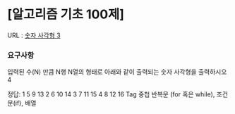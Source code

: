 # [알고리즘 기초 100제] 

URL : [숫자 사각형 3](https://www.youtube.com/watch?v=omAFIdaREGg&list=PLVoihNyHW4xkm_KJ8_N8X7F6EQP4uSRyR&index=13)

### 요구사항 

입력된 수(N) 만큼 N행 N열의 형태로 아래와 같이 출력되는 
숫자 사각형을 출력하시오
4

정답:  1  5  9  13 
      2  6 10  14
      3  7 11  15
      4  8 12  16
Tag
중첩 반복문 (for 혹은 while), 조건문(if), 배열
